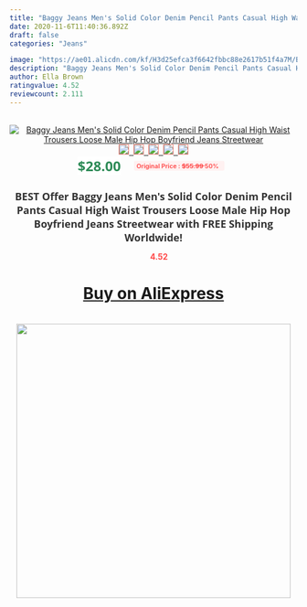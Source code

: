 ```yaml
---
title: "Baggy Jeans Men's Solid Color Denim Pencil Pants Casual High Waist Trousers Loose Male Hip Hop Boyfriend Jeans Streetwear"
date: 2020-11-6T11:40:36.892Z
draft: false
categories: "Jeans"

image: "https://ae01.alicdn.com/kf/H3d25efca3f6642fbbc88e2617b51f4a7M/Baggy-Jeans-Men-s-Solid-Color-Denim-Pencil-Pants-Casual-High-Waist-Trousers-Loose-Male-Hip.jpg"
description: "Baggy Jeans Men's Solid Color Denim Pencil Pants Casual High Waist Trousers Loose Male Hip Hop Boyfriend Jeans Streetwear"
author: Ella Brown
ratingvalue: 4.52
reviewcount: 2.111
---
```

<br>
<div style="text-align: center;">
<a href="https://s.click.aliexpress.com/e/_9jZQ0H" target="_blank" rel="nofollow noopener noreferrer"><img alt="Baggy Jeans Men's Solid Color Denim Pencil Pants Casual High Waist Trousers Loose Male Hip Hop Boyfriend Jeans Streetwear" class="magnifier-image" src="https://ae01.alicdn.com/kf/H3d25efca3f6642fbbc88e2617b51f4a7M/Baggy-Jeans-Men-s-Solid-Color-Denim-Pencil-Pants-Casual-High-Waist-Trousers-Loose-Male-Hip.jpg_640x640.jpg">
<br>
<img style="border:1px solid salmon" src="https://ae01.alicdn.com/kf/H3d25efca3f6642fbbc88e2617b51f4a7M/Baggy-Jeans-Men-s-Solid-Color-Denim-Pencil-Pants-Casual-High-Waist-Trousers-Loose-Male-Hip.jpg_120x120.jpg">&nbsp;&nbsp;<img style="border:1px solid salmon" src="https://ae01.alicdn.com/kf/H5e8c78ad2a304abea2a35ef3294526edq/Baggy-Jeans-Men-s-Solid-Color-Denim-Pencil-Pants-Casual-High-Waist-Trousers-Loose-Male-Hip.jpg_120x120.jpg">&nbsp;&nbsp;<img style="border:1px solid salmon" src="https://ae01.alicdn.com/kf/H4fc62f14d43548f1bbef934951a1abafB/Baggy-Jeans-Men-s-Solid-Color-Denim-Pencil-Pants-Casual-High-Waist-Trousers-Loose-Male-Hip.jpg_120x120.jpg">&nbsp;&nbsp;<img style="border:1px solid salmon" src="https://ae01.alicdn.com/kf/H1942b052d3d942c7972ae8d491e14358i/Baggy-Jeans-Men-s-Solid-Color-Denim-Pencil-Pants-Casual-High-Waist-Trousers-Loose-Male-Hip.jpg_120x120.jpg">&nbsp;&nbsp;<img style="border:1px solid salmon" src="https://ae01.alicdn.com/kf/H21fea137930e41408483bbf16b7d1620q/Baggy-Jeans-Men-s-Solid-Color-Denim-Pencil-Pants-Casual-High-Waist-Trousers-Loose-Male-Hip.jpg_120x120.jpg"></a></div><br0>
<div style="text-align: center;"><span style="background-color: white; border: 0px; box-sizing: border-box; color: seagreen; display: inline-block; font-family: &quot;open sans&quot; , &quot;arial&quot; , &quot;helvetica&quot; , sans-serif , &quot;heiti&quot;; font-size: 24px; font-stretch: inherit; font-weight: 700; line-height: inherit; margin: 0px 10px 0px 0px; padding: 0px; vertical-align: middle;">$28.00 </span>
<span style="background: rgb(255 , 241 , 241); border-radius: 3px; border: 0px; box-sizing: border-box; color: #ff4747; display: inline-block; font-family: inherit; font-size: 12px; font-stretch: inherit; font-style: inherit; font-variant: inherit; font-weight: 600; line-height: inherit; margin: 0px; padding: 2px 5px; transform: scale(0.9); vertical-align: middle;">Original Price : <b style="text-decoration: line-through;">$55.99 </b> 50%&nbsp;&nbsp;</span></div>
<h1 style="color: #333333; display: inline-block; font-family: &quot;open sans&quot; , &quot;arial&quot; , &quot;helvetica&quot; , sans-serif , &quot;heiti&quot;; font-size: 18px; font-stretch: inherit; font-weight: 700; text-align: center;">BEST Offer Baggy Jeans Men's Solid Color Denim Pencil Pants Casual High Waist Trousers Loose Male Hip Hop Boyfriend Jeans Streetwear with FREE Shipping Worldwide!</h1>
<div style="color: #ff4747; text-align: center;">
<img src="https://4.bp.blogspot.com/-M0ZcTcb-5uY/XleCXlxnR4I/AAAAAAAAAEc/OrjgMkXV1oMQFaCRZj5HQwOCBcu3w1FegCPcBGAYYCw/s1600/star.png" style="height: 15px;">&nbsp;<b>4.52</b></div>
<div class="button_cont" align="center"><a class="buynow_a" href="https://s.click.aliexpress.com/e/_9jZQ0H" target="_blank" rel="nofollow noopener noreferrer"><H1>Buy on AliExpress</H1></a></div><br>
<div class="separator" style="clear: both; text-align: center;">
<img src="https://lh3.googleusercontent.com/-pTy5HemUv9M/XlePHvY0dAI/AAAAAAAAAE4/0nX5iRUoIWY8eMW9Dpxeirr157OZliDIgCLcBGAsYHQ/s1600/badge.gif" width="480">
</div>
